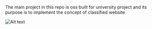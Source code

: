 The main project in this repo is oss built for university project and its purpose is to implement the concept of classified website

![Alt text](https://preview.ibb.co/gH0Ee5/image008.png "Optional title")


